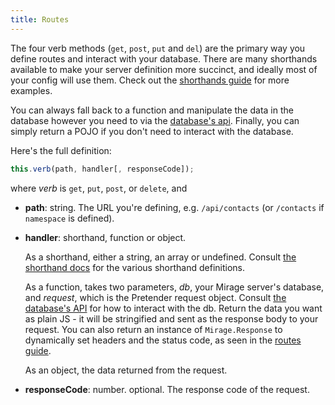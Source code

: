 ```yaml
---
title: Routes
---
```


The four verb methods (`get`, `post`, `put` and `del`) are the primary way you define routes and interact with your database. There are many shorthands available to make your server definition more succinct, and ideally most of your config will use them. Check out the [shorthands guide](../using-shorthands) for more examples.

You can always fall back to a function and manipulate the data in the database however you need to via the [database's api](Database). Finally, you can simply return a POJO if you don't need to interact with the database.

Here's the full definition:

```js
this.verb(path, handler[, responseCode]);
```
where *verb* is `get`, `put`, `post`, or `delete`, and

- **path**: string. The URL you're defining, e.g. `/api/contacts` (or `/contacts` if `namespace` is defined).
- **handler**: shorthand, function or object.

    As a shorthand, either a string, an array or undefined. Consult [the shorthand docs](../using-shorthands) for the various shorthand definitions.

    As a function, takes two parameters, *db*, your Mirage server's database, and *request*, which is the Pretender request object. Consult [the database's API]() for how to interact with the db. Return the data you want as plain JS - it will be stringified and sent as the response body to your request. You can also return an instance of `Mirage.Response` to dynamically set headers and the status code, as seen in the [routes guide](../defining-routes).

    As an object, the data returned from the request.

- **responseCode**: number. optional. The response code of the request.
